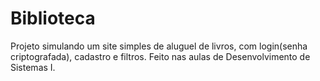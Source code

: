 # Biblioteca
Projeto simulando um site simples de aluguel de livros, com login(senha criptografada), cadastro e filtros.
Feito nas aulas de Desenvolvimento de Sistemas I.

